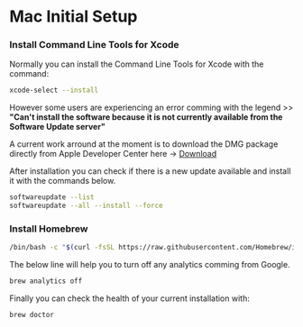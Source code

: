 # Mac Initial Setup

### Install Command Line Tools for Xcode 

Normally you can install the Command Line Tools for Xcode with the command: 

```sh
xcode-select --install
```

However some users are experiencing an error comming with the legend >> **"Can't install the software because it is not currently available from the Software Update server"**


A current work arround at the moment is to download the DMG package directly from Apple Developer Center here -> [Download](https://developer.apple.com/download/more/?=command%20line%20tools)

After installation you can check if there is a new update available and install it with the commands below.

```sh
softwareupdate --list
softwareupdate --all --install --force
```

### Install Homebrew

```sh
/bin/bash -c "$(curl -fsSL https://raw.githubusercontent.com/Homebrew/install/master/install.sh)"  
```

The below line will help you to turn off any analytics comming from Google.

```sh
brew analytics off
```

Finally you can check the health of your current installation with:

```sh
brew doctor
```
